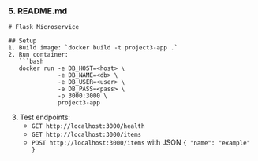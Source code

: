 ### 5. README.md
```
# Flask Microservice

## Setup
1. Build image: `docker build -t project3-app .`
2. Run container:
   ```bash
   docker run -e DB_HOST=<host> \
              -e DB_NAME=<db> \
              -e DB_USER=<user> \
              -e DB_PASS=<pass> \
              -p 3000:3000 \
              project3-app
   ```
3. Test endpoints:
   - `GET http://localhost:3000/health`
   - `GET http://localhost:3000/items`
   - `POST http://localhost:3000/items` with JSON `{ "name": "example" }`
